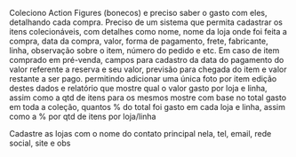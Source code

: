 Coleciono Action Figures (bonecos) e preciso saber o gasto com eles, detalhando cada compra.
Preciso de um sistema que permita cadastrar os itens colecionáveis, com detalhes como nome, nome da loja onde foi feita a compra, data da compra, valor, forma de pagamento, frete, fabricante, linha, observação sobre o item, número do pedido e etc.
Em caso de item comprado em pré-venda, campos para cadastro da data do pagamento do valor referente a reserva e seu valor, previsão para chegada do item e valor restante a ser pago.
permitindo adicionar uma única foto por item
edição destes dados e relatório que mostre qual o valor gasto por loja e linha, assim como a qtd de itens para os mesmos
mostre com base no total gasto em toda a coleção, quantos % do total foi gasto em cada loja e linha, assim como a % por qtd de itens por loja/linha

Cadastre as lojas com o nome do contato principal nela, tel, email, rede social, site e obs
